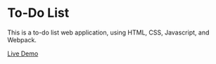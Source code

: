 # To-Do List

This is a to-do list web application, using HTML, CSS, Javascript, and Webpack.

[Live Demo](https://marcaroni3d.github.io/todo-list/)
